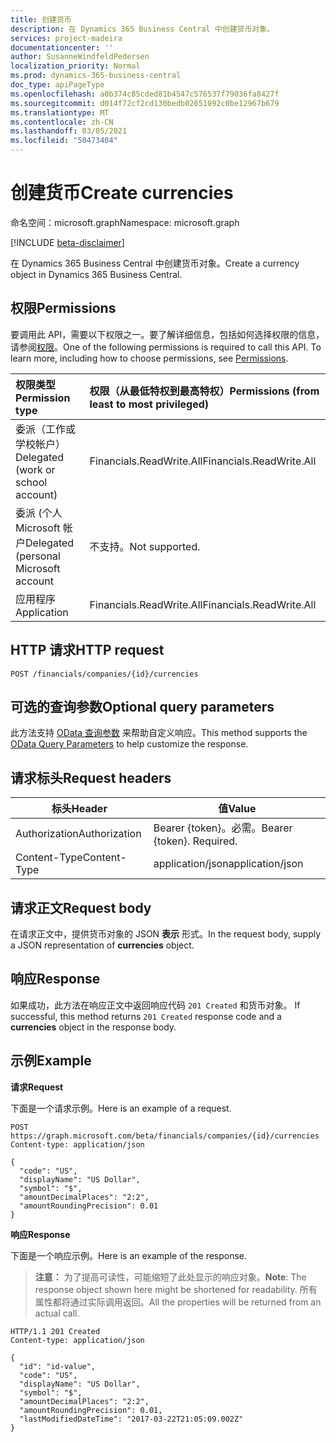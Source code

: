 ```yaml
---
title: 创建货币
description: 在 Dynamics 365 Business Central 中创建货币对象。
services: project-madeira
documentationcenter: ''
author: SusanneWindfeldPedersen
localization_priority: Normal
ms.prod: dynamics-365-business-central
doc_type: apiPageType
ms.openlocfilehash: a0b374c85cded81b4547c576537f79036fa8427f
ms.sourcegitcommit: d014f72cf2cd130bedb02651092c0be12967b679
ms.translationtype: MT
ms.contentlocale: zh-CN
ms.lasthandoff: 03/05/2021
ms.locfileid: "50473404"
---
```

# <a name="create-currencies"></a><span data-ttu-id="cd177-103">创建货币</span><span class="sxs-lookup"><span data-stu-id="cd177-103">Create currencies</span></span>

<span data-ttu-id="cd177-104">命名空间：microsoft.graph</span><span class="sxs-lookup"><span data-stu-id="cd177-104">Namespace: microsoft.graph</span></span>

[!INCLUDE [beta-disclaimer](../../includes/beta-disclaimer.md)]

<span data-ttu-id="cd177-105">在 Dynamics 365 Business Central 中创建货币对象。</span><span class="sxs-lookup"><span data-stu-id="cd177-105">Create a currency object in Dynamics 365 Business Central.</span></span>

## <a name="permissions"></a><span data-ttu-id="cd177-106">权限</span><span class="sxs-lookup"><span data-stu-id="cd177-106">Permissions</span></span>
<span data-ttu-id="cd177-p101">要调用此 API，需要以下权限之一。要了解详细信息，包括如何选择权限的信息，请参阅[权限](/graph/permissions-reference)。</span><span class="sxs-lookup"><span data-stu-id="cd177-p101">One of the following permissions is required to call this API. To learn more, including how to choose permissions, see [Permissions](/graph/permissions-reference).</span></span>

|<span data-ttu-id="cd177-109">权限类型</span><span class="sxs-lookup"><span data-stu-id="cd177-109">Permission type</span></span> |<span data-ttu-id="cd177-110">权限（从最低特权到最高特权）</span><span class="sxs-lookup"><span data-stu-id="cd177-110">Permissions (from least to most privileged)</span></span>|
|:---------------|:------------------------------------------|
|<span data-ttu-id="cd177-111">委派（工作或学校帐户）</span><span class="sxs-lookup"><span data-stu-id="cd177-111">Delegated (work or school account)</span></span>|<span data-ttu-id="cd177-112">Financials.ReadWrite.All</span><span class="sxs-lookup"><span data-stu-id="cd177-112">Financials.ReadWrite.All</span></span> |
|<span data-ttu-id="cd177-113">委派 (个人 Microsoft 帐户</span><span class="sxs-lookup"><span data-stu-id="cd177-113">Delegated (personal Microsoft account</span></span>|<span data-ttu-id="cd177-114">不支持。</span><span class="sxs-lookup"><span data-stu-id="cd177-114">Not supported.</span></span>|
|<span data-ttu-id="cd177-115">应用程序</span><span class="sxs-lookup"><span data-stu-id="cd177-115">Application</span></span>|<span data-ttu-id="cd177-116">Financials.ReadWrite.All</span><span class="sxs-lookup"><span data-stu-id="cd177-116">Financials.ReadWrite.All</span></span>|

## <a name="http-request"></a><span data-ttu-id="cd177-117">HTTP 请求</span><span class="sxs-lookup"><span data-stu-id="cd177-117">HTTP request</span></span>
```http
POST /financials/companies/{id}/currencies
```

## <a name="optional-query-parameters"></a><span data-ttu-id="cd177-118">可选的查询参数</span><span class="sxs-lookup"><span data-stu-id="cd177-118">Optional query parameters</span></span>
<span data-ttu-id="cd177-119">此方法支持 [OData 查询参数](/graph/query-parameters) 来帮助自定义响应。</span><span class="sxs-lookup"><span data-stu-id="cd177-119">This method supports the [OData Query Parameters](/graph/query-parameters) to help customize the response.</span></span>

## <a name="request-headers"></a><span data-ttu-id="cd177-120">请求标头</span><span class="sxs-lookup"><span data-stu-id="cd177-120">Request headers</span></span>
|<span data-ttu-id="cd177-121">标头</span><span class="sxs-lookup"><span data-stu-id="cd177-121">Header</span></span>         |<span data-ttu-id="cd177-122">值</span><span class="sxs-lookup"><span data-stu-id="cd177-122">Value</span></span>                    |
|---------------|-------------------------|
|<span data-ttu-id="cd177-123">Authorization</span><span class="sxs-lookup"><span data-stu-id="cd177-123">Authorization</span></span>  |<span data-ttu-id="cd177-p102">Bearer {token}。必需。</span><span class="sxs-lookup"><span data-stu-id="cd177-p102">Bearer {token}. Required.</span></span>|
|<span data-ttu-id="cd177-126">Content-Type</span><span class="sxs-lookup"><span data-stu-id="cd177-126">Content-Type</span></span>   |<span data-ttu-id="cd177-127">application/json</span><span class="sxs-lookup"><span data-stu-id="cd177-127">application/json</span></span>         |

## <a name="request-body"></a><span data-ttu-id="cd177-128">请求正文</span><span class="sxs-lookup"><span data-stu-id="cd177-128">Request body</span></span>
<span data-ttu-id="cd177-129">在请求正文中，提供货币对象的 JSON **表示** 形式。</span><span class="sxs-lookup"><span data-stu-id="cd177-129">In the request body, supply a JSON representation of **currencies** object.</span></span>

## <a name="response"></a><span data-ttu-id="cd177-130">响应</span><span class="sxs-lookup"><span data-stu-id="cd177-130">Response</span></span>
<span data-ttu-id="cd177-131">如果成功，此方法在响应正文中返回响应代码 ```201 Created``` 和货币对象。 </span><span class="sxs-lookup"><span data-stu-id="cd177-131">If successful, this method returns ```201 Created``` response code and a **currencies** object in the response body.</span></span>

## <a name="example"></a><span data-ttu-id="cd177-132">示例</span><span class="sxs-lookup"><span data-stu-id="cd177-132">Example</span></span>

<span data-ttu-id="cd177-133">**请求**</span><span class="sxs-lookup"><span data-stu-id="cd177-133">**Request**</span></span>

<span data-ttu-id="cd177-134">下面是一个请求示例。</span><span class="sxs-lookup"><span data-stu-id="cd177-134">Here is an example of a request.</span></span>

```http
POST https://graph.microsoft.com/beta/financials/companies/{id}/currencies
Content-type: application/json

{
  "code": "US",
  "displayName": "US Dollar",
  "symbol": "$",
  "amountDecimalPlaces": "2:2",
  "amountRoundingPrecision": 0.01
}
```

<span data-ttu-id="cd177-135">**响应**</span><span class="sxs-lookup"><span data-stu-id="cd177-135">**Response**</span></span>

<span data-ttu-id="cd177-136">下面是一个响应示例。</span><span class="sxs-lookup"><span data-stu-id="cd177-136">Here is an example of the response.</span></span> 

> <span data-ttu-id="cd177-137">**注意：** 为了提高可读性，可能缩短了此处显示的响应对象。</span><span class="sxs-lookup"><span data-stu-id="cd177-137">**Note**: The response object shown here might be shortened for readability.</span></span> <span data-ttu-id="cd177-138">所有属性都将通过实际调用返回。</span><span class="sxs-lookup"><span data-stu-id="cd177-138">All the properties will be returned from an actual call.</span></span>

```http
HTTP/1.1 201 Created
Content-type: application/json

{
  "id": "id-value",
  "code": "US",
  "displayName": "US Dollar",
  "symbol": "$",
  "amountDecimalPlaces": "2:2",
  "amountRoundingPrecision": 0.01,
  "lastModifiedDateTime": "2017-03-22T21:05:09.002Z"
}

```


